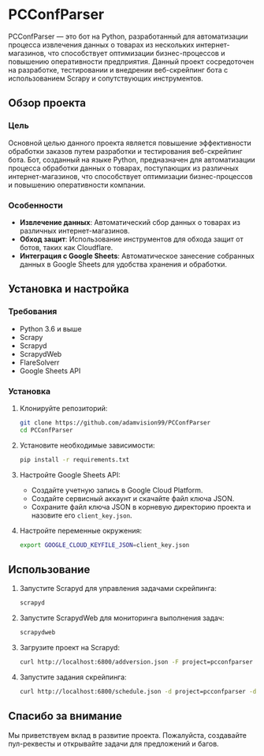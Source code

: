 # PCConfParser

PCConfParser — это бот на Python, разработанный для автоматизации процесса извлечения данных о товарах из нескольких интернет-магазинов, что способствует оптимизации бизнес-процессов и повышению оперативности предприятия. Данный проект сосредоточен на разработке, тестировании и внедрении веб-скрейпинг бота с использованием Scrapy и сопутствующих инструментов.

## Обзор проекта

### Цель
Основной целью данного проекта является повышение эффективности обработки заказов путем разработки и тестирования веб-скрейпинг бота. Бот, созданный на языке Python, предназначен для автоматизации процесса обработки данных о товарах, поступающих из различных интернет-магазинов, что способствует оптимизации бизнес-процессов и повышению оперативности компании.

### Особенности
- **Извлечение данных**: Автоматический сбор данных о товарах из различных интернет-магазинов.
- **Обход защит**: Использование инструментов для обхода защит от ботов, таких как Cloudflare.
- **Интеграция с Google Sheets**: Автоматическое занесение собранных данных в Google Sheets для удобства хранения и обработки.

## Установка и настройка

### Требования
- Python 3.6 и выше
- Scrapy
- Scrapyd
- ScrapydWeb
- FlareSolverr
- Google Sheets API

### Установка

1. Клонируйте репозиторий:
    ```bash
    git clone https://github.com/adamvision99/PCConfParser
    cd PCConfParser
    ```

2. Установите необходимые зависимости:
    ```bash
    pip install -r requirements.txt
    ```

3. Настройте Google Sheets API:
    - Создайте учетную запись в Google Cloud Platform.
    - Создайте сервисный аккаунт и скачайте файл ключа JSON.
    - Сохраните файл ключа JSON в корневую директорию проекта и назовите его `client_key.json`.

4. Настройте переменные окружения:
    ```bash
    export GOOGLE_CLOUD_KEYFILE_JSON=client_key.json
    ```

## Использование

1. Запустите Scrapyd для управления задачами скрейпинга:
    ```bash
    scrapyd
    ```

2. Запустите ScrapydWeb для мониторинга выполнения задач:
    ```bash
    scrapydweb
    ```

3. Загрузите проект на Scrapyd:
    ```bash
    curl http://localhost:6800/addversion.json -F project=pcconfparser -F version=r1.0 -F egg=@dist/pcconfparser-1.0-py3.6.egg
    ```

4. Запустите задания скрейпинга:
    ```bash
    curl http://localhost:6800/schedule.json -d project=pcconfparser -d spider=<spider_name>
    ```

## Спасибо за внимание

Мы приветствуем вклад в развитие проекта. Пожалуйста, создавайте пул-реквесты и открывайте задачи для предложений и багов.

